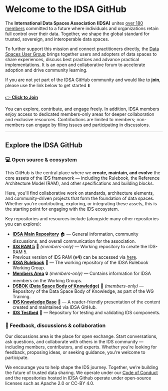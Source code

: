 # Welcome to the IDSA GitHub

The **International Data Spaces Association (IDSA)** unites [over 180 members](https://internationaldataspaces.org/we/members/) committed to a future where individuals and organizations retain full control over their data. Together, we shape the global standard for trusted, sovereign, and interoperable data spaces.

To further support this mission and connect practitioners directly, the [Data Spaces User Group](https://internationaldataspaces.org/data-space-user-group/) brings together users and adopters of data spaces to share experiences, discuss best practices and advance practical implementations. It is an open and collaborative forum to accelerate adoption and drive community learning.

If you are not yet part of the IDSA GitHub community and would like to **join**, please use the link below to get started ⬇️ 

[👉 **Click to Join**](https://forms.office.com/pages/responsepage.aspx?id=NNZGs_usx0K9RPFVfuibGz1qA21VHyZEj6dyjHL7iBdUM0ZVMzlEMkJTUlhOSEVEWEQyMjZPOUNYTi4u&route=shorturl)

You can explore, contribute, and engage freely. In addition, IDSA members enjoy access to dedicated members-only areas for deeper collaboration and exclusive resources. Contributions are limited to members; non-members can engage by filing issues and participating in discussions.

---

## Explore the IDSA GitHub

### 💻 Open source & ecosystem

This GitHub is the central place where we **create, maintain, and evolve** the core assets of the IDS framework — including the Rulebook, the Reference Architecture Model (RAM), and other specifications and building blocks.

Here, you'll find collaborative work on standards, architecture elements, and community-driven projects that form the foundation of data spaces. Whether you're contributing, exploring, or integrating these assets, this is the starting point for engaging with the IDS ecosystem.

Key repositories and resources include (alongside many other repositories you can explore):
- [**IDSA Main Repository**](https://github.com/International-Data-Spaces-Association/idsa) 🏠 — General information, community discussions, and overall communication for the association.
- [**IDS RAM 5**](https://github.com/International-Data-Spaces-Association/RAM5) 📘 *(members-only)* — Working repository to create the IDS-RAM 5.
- Previous version of IDS RAM **(v4)** can be accessed via [here](https://github.com/International-Data-Spaces-Association/IDS-RAM_4_0).
- [**IDSA Rulebook**](https://github.com/International-Data-Spaces-Association/IDSA-Rulebook) 📗 — The working repository of the IDSA Rulebook Working Group.
- [**Members Area**](https://github.com/International-Data-Spaces-Association/members-area) 🔒 *(members-only)* — Contains information for IDSA members on the Working Groups.
- [**DSBOK (Data Space Body of Knowledge)**](https://github.com/International-Data-Spaces-Association/DSBOK) 📒 *(members-only)* — Repository of the Data Space Body of Knowledge, as part of the WG Training.
- [**IDS Knowledge Base**](https://docs.internationaldataspaces.org/ids-knowledgebase/) 📖 — A reader-friendly presentation of the content created and maintained via IDSA GitHub.
- [**IDS Testbed**](https://github.com/International-Data-Spaces-Association/IDS-testbed) 🧪 — Repository for testing and validating IDS components.


### 💬 Feedback, discussions & collaboration
Our discussions area is the place for open exchange. Start conversations, ask questions, and collaborate with others in the IDS community — including members, contributors, and experts. Whether you're looking for feedback, proposing ideas, or seeking guidance, you're welcome to participate.

We encourage you to help shape the IDS journey. Together, we’re building the future of trusted data sharing. We operate under our [Code of Conduct](https://github.com/International-Data-Spaces-Association/idsa/blob/main/CODE_OF_CONDUCT.md) and the repositories hosted in IDSA Github operate under open-source licenses such as Apache 2.0 or CC-BY 4.0. 

